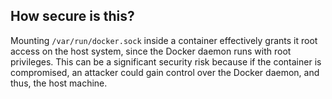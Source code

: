 ## How secure is this?

Mounting `/var/run/docker.sock` inside a container effectively grants it root access on the host system, since the Docker daemon runs with root privileges. This can be a significant security risk because if the container is compromised, an attacker could gain control over the Docker daemon, and thus, the host machine.
